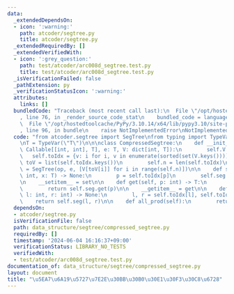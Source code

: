 ```yaml
---
data:
  _extendedDependsOn:
  - icon: ':warning:'
    path: atcoder/segtree.py
    title: atcoder/segtree.py
  _extendedRequiredBy: []
  _extendedVerifiedWith:
  - icon: ':grey_question:'
    path: test/atcoder/arc008d_segtree.test.py
    title: test/atcoder/arc008d_segtree.test.py
  _isVerificationFailed: false
  _pathExtension: py
  _verificationStatusIcon: ':warning:'
  attributes:
    links: []
  bundledCode: "Traceback (most recent call last):\n  File \"/opt/hostedtoolcache/PyPy/3.10.14/x64/lib/pypy3.10/site-packages/onlinejudge_verify/documentation/build.py\"\
    , line 76, in _render_source_code_stat\n    bundled_code = language.bundle(\n\
    \  File \"/opt/hostedtoolcache/PyPy/3.10.14/x64/lib/pypy3.10/site-packages/onlinejudge_verify/languages/python.py\"\
    , line 96, in bundle\n    raise NotImplementedError\nNotImplementedError\n"
  code: "from atcoder.segtree import SegTree\nfrom typing import TypeVar, Callable\n\
    \nT = TypeVar(\"T\")\n\n\nclass CompressedSegtree:\n    def __init__(self, op:\
    \ Callable[[int, int], T], e: T, V: dict[int, T]):\n        self.V = V\n     \
    \   self.toIdx = {v: i for i, v in enumerate(sorted(set(V.keys())))}\n       \
    \ toV = list(self.toIdx.keys())\n        self.n = len(self.toIdx)\n        self.seg\
    \ = SegTree(op, e, [V[toV[i]] for i in range(self.n)])\n\n    def set(self, p:\
    \ int, x: T) -> None:\n        p = self.toIdx[p]\n        self.seg.set(p, x)\n\
    \n    __setitem__ = set\n\n    def get(self, p: int) -> T:\n        p = self.toIdx[p]\n\
    \        return self.seg.get(p)\n\n    __getitem__ = get\n\n    def prod(self,\
    \ l: int, r: int) -> None:\n        l, r = self.toIdx[l], self.toIdx[r]\n    \
    \    return self.seg(l, r)\n\n    def all_prod(self):\n        return self.seg.all_prod()\n"
  dependsOn:
  - atcoder/segtree.py
  isVerificationFile: false
  path: data_structure/segtree/compressed_segtree.py
  requiredBy: []
  timestamp: '2024-06-04 16:16:37+09:00'
  verificationStatus: LIBRARY_NO_TESTS
  verifiedWith:
  - test/atcoder/arc008d_segtree.test.py
documentation_of: data_structure/segtree/compressed_segtree.py
layout: document
title: "\u5EA7\u6A19\u5727\u7E2E\u30BB\u30B0\u30E1\u30F3\u30C8\u6728"
---
```

